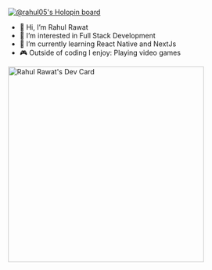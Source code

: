 [![@rahul05's Holopin board](https://holopin.io/api/user/board?user=rahul05)](https://holopin.io/@rahul05)

- 👋 Hi, I’m Rahul Rawat
- 👀 I’m interested in Full Stack Development
- 🌱 I’m currently learning React Native and NextJs
- 🎮 Outside of coding I enjoy: Playing video games 



<!---
RahulRawatji/RahulRawatji is a ✨ special ✨ repository because its `README.md` (this file) appears on your GitHub profile.
You can click the Preview link to take a look at your changes.
--->
<a href="https://app.daily.dev/rahul05"><img src="https://api.daily.dev/devcards/ae3069d6a2a342709c53a10701b84e9e.png?r=pl1" width="400" alt="Rahul Rawat's Dev Card"/></a>
